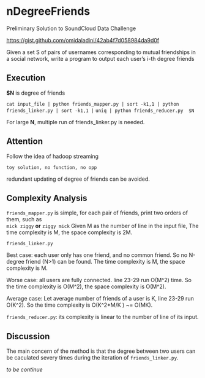 nDegreeFriends
==============
Preliminary Solution to  SoundCloud Data Challenge

https://gist.github.com/omidaladini/42ab4f7d058984da9d0f

Given a set S of pairs of usernames corresponding to mutual friendships in a social network, 
write a program to output each user’s i-th degree friends

Execution
-------
**$N** is degree of friends

`cat input_file | python friends_mapper.py | sort -k1,1 | python friends_linker.py | sort -k1,1 |`
`uniq | python friends_reducer.py  $N`

For large **N**, multiple run of friends_linker.py is needed.

Attention
-------
Follow the idea of hadoop streaming

`toy solution, no function, no opp`

redundant updating of degree of friends can be avoided.


Complexity Analysis
------

`friends_mapper.py` is simple, for each pair of friends, print two orders of them, such as  
`mick ziggy` **or** `ziggy mick`
Given M as the number of line in the input file, The time complexity is M, the space complexity is 2M.

`friends_linker.py` 

Best case: each user only has one friend, and no common friend. So no N-degree friend (N>1) can be found.
The time complexity is M, the space complexity is M.

Worse case: all users are fully connected. line 23-29 run O(M^2) time. So the time complexity is O(M^2), 
the space complexity is O(M^2).

Average case: Let average number of friends of a user is K,  line 23-29 run O(K^2). 
So the time complexity is O(K^2*M/K ) ~= O(MK).

`friends_reducer.py`: its complexity is linear to the number of line of its input.

Discussion
-----------
The main concern of the method is that the degree between two users can be caculated severy times during the iteration
of `friends_linker.py`.  

*to be continue*
